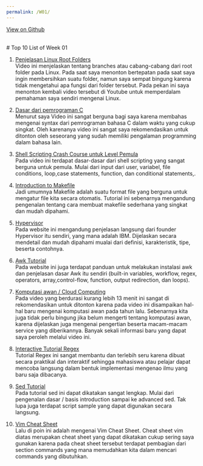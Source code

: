 ```yaml
---
permalink: /W01/
---
```


[View on Github](https://github.com/bintangdom/os211/tree/main)

<br>
# Top 10 List of Week 01

1. [Penjelasan Linux Root Folders](https://www.youtube.com/watch?v=ucctAawSnj8)<br>
   Video ini menjelaskan tentang branches atau cabang-cabang dari root folder pada Linux. Pada saat saya menonton bertepatan pada saat saya ingin membersihkan suatu folder, namun saya sempat bingung karena tidak mengetahui apa fungsi dari folder tersebut. Pada pekan ini saya menonton kembali video tersebut di Youtube untuk memperdalam pemahaman saya sendiri mengenai Linux.

2. [Dasar dari pemrograman C](https://www.youtube.com/watch?v=3lQEunpmtRA&t=481s)<br>
   Menurut saya Video ini sangat berguna bagi saya karena membahas mengenai syntax dari pemrograman bahasa C dalam waktu yang cukup singkat. Oleh karenanya video ini sangat saya rekomendasikan untuk ditonton oleh seseorang yang sudah memiliki pengalaman programming dalam bahasa lain.

3. [Shell Scripting Crash Course untuk Level Pemula](https://www.youtube.com/watch?v=v-F3YLd6oMw&t=1665s)<br>
   Pada video ini terdapat dasar-dasar dari shell scripting yang sangat berguna untuk pemula. Mulai dari input dari user, variabel, file conditions, loop,case statements, function, dan conditional statements,.

4. [Introduction to Makefile](https://www.youtube.com/watch?v=_r7i5X0rXJk)<br>
   Jadi umumnya Makefile adalah suatu format file yang berguna untuk mengatur file kita secara otomatis. Tutorial ini sebenarnya mengandung pengenalan tentang cara membuat makefile sederhana yang singkat dan mudah dipahami.

5. [Hypervisor](https://www.ibm.com/cloud/learn/hypervisors)<br>
   Pada website ini mengandung penjelasan langsung dari founder Hypervisor itu sendiri, yang mana adalah IBM. Dijelaskan secara mendetail dan mudah dipahami mualai dari definisi, karakteristik, tipe, beserta contohnya.

6. [Awk Tutorial](https://www.tutorialspoint.com/awk/awk_overview.htm)<br>
   Pada website ini juga terdapat panduan untuk melakukan instalasi awk dan penjelasan dasar Awk itu sendiri (built-in variables, workflow, regex, operators, array,control-flow, function, output redirection, dan loops).

7. [Komputasi awan / Cloud Computing](https://www.youtube.com/watch?v=1pBuwKwaHp0)<br>
   Pada video yang berdurasi kurang lebih 13 menit ini sangat di rekomendasikan untuk ditonton karena pada video ini disampaikan hal-hal baru mengenai komputasi awan pada tahun lalu. Sebenarnya kita juga tidak perlu bingung jika belum mengerti tentang komputasi awan, karena dijelaskan juga mengenai pengertian beserta macam-macam service yang diberikannya. Banyak sekali informasi baru yang dapat saya peroleh melalui video ini.

8. [Interactive Tutorial Regex](https://regexone.com/)<br>
   Tutorial Regex ini sangat membantu dan terlebih seru karena dibuat secara praktikal dan interaktif sehingga mahasiswa atau pelajar dapat mencoba langsung dalam bentuk implementasi mengenao ilmu yang baru saja dibacanya.

9. [Sed Tutorial](https://www.gnu.org/software/sed/manual/sed.html)<br>
   Pada tutorial sed ini dapat dikatakan sangat lengkap. Mulai dari pengenalan dasar / basis introduction sampai ke advanced sed. Tak lupa juga terdapat script sample yang dapat digunakan secara langsung.

10. [Vim Cheat Sheet](https://vim.rtorr.com/)<br>
    Lalu di poin ini adalah mengenai Vim Cheat Sheet. Cheat sheet vim diatas merupakan cheat sheet yang dapat dikatakan cukup sering saya gunakan karena pada cheat sheet tersebut terdapat pembagian dari section commands yang mana memudahkan kita dalam mencari commands yang dibutuhkan.
